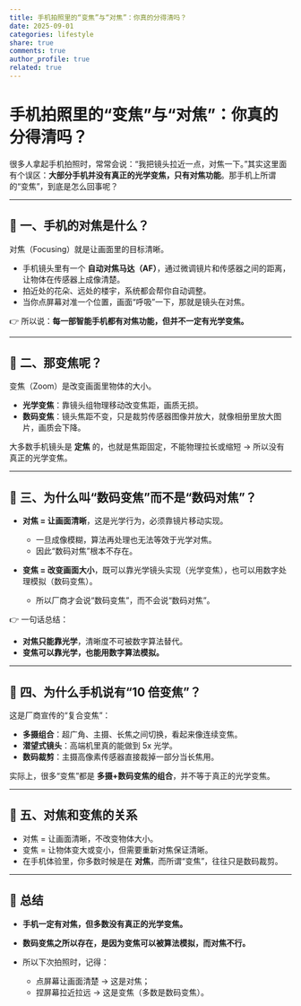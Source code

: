 ```yaml
---
title: 手机拍照里的“变焦”与“对焦”：你真的分得清吗？
date: 2025-09-01
categories: lifestyle
share: true
comments: true
author_profile: true
related: true
---
```



# 手机拍照里的“变焦”与“对焦”：你真的分得清吗？

很多人拿起手机拍照时，常常会说：“我把镜头拉近一点，对焦一下。”其实这里面有个误区：**大部分手机并没有真正的光学变焦，只有对焦功能**。那手机上所谓的“变焦”，到底是怎么回事呢？

---

## 📌 一、手机的对焦是什么？

对焦（Focusing）就是让画面里的目标清晰。

* 手机镜头里有一个 **自动对焦马达（AF）**，通过微调镜片和传感器之间的距离，让物体在传感器上成像清楚。
* 拍近处的花朵、远处的楼宇，系统都会帮你自动调整。
* 当你点屏幕对准一个位置，画面“呼吸”一下，那就是镜头在对焦。

👉 所以说：**每一部智能手机都有对焦功能，但并不一定有光学变焦。**

---

## 📌 二、那变焦呢？

变焦（Zoom）是改变画面里物体的大小。

* **光学变焦**：靠镜头组物理移动改变焦距，画质无损。
* **数码变焦**：镜头焦距不变，只是裁剪传感器图像并放大，就像相册里放大图片，画质会下降。

大多数手机镜头是 **定焦** 的，也就是焦距固定，不能物理拉长或缩短 → 所以没有真正的光学变焦。

---

## 📌 三、为什么叫“数码变焦”而不是“数码对焦”？

* **对焦 = 让画面清晰**，这是光学行为，必须靠镜片移动实现。

  * 一旦成像模糊，算法再处理也无法等效于光学对焦。
  * 因此“数码对焦”根本不存在。

* **变焦 = 改变画面大小**，既可以靠光学镜头实现（光学变焦），也可以用数字处理模拟（数码变焦）。

  * 所以厂商才会说“数码变焦”，而不会说“数码对焦”。

👉 一句话总结：

* **对焦只能靠光学**，清晰度不可被数字算法替代。
* **变焦可以靠光学，也能用数字算法模拟。**

---

## 📌 四、为什么手机说有“10 倍变焦”？

这是厂商宣传的“复合变焦”：

* **多摄组合**：超广角、主摄、长焦之间切换，看起来像连续变焦。
* **潜望式镜头**：高端机里真的能做到 5x 光学。
* **数码裁剪**：主摄高像素传感器直接裁掉一部分当长焦用。

实际上，很多“变焦”都是 **多摄+数码变焦的组合**，并不等于真正的光学变焦。

---

## 📌 五、对焦和变焦的关系

* 对焦 = 让画面清晰，不改变物体大小。
* 变焦 = 让物体变大或变小，但需要重新对焦保证清晰。
* 在手机体验里，你多数时候是在 **对焦**，而所谓“变焦”，往往只是数码裁剪。

---

## 📢 总结

* **手机一定有对焦，但多数没有真正的光学变焦。**
* **数码变焦之所以存在，是因为变焦可以被算法模拟，而对焦不行。**
* 所以下次拍照时，记得：

  * 点屏幕让画面清楚 → 这是对焦；
  * 捏屏幕拉近拉远 → 这是变焦（多数是数码变焦）。
